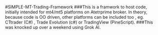 #SIMPLE-MT-Trading-Framework
###This is a framwork to host code, initially intended for mt4/mt5 platforms on Atetrprime broker. In theory, because code is OO driven,  other platforms can be included too , eg. CTtrader (C#) , Trade Evolution (c#) or TradingView (PineScript).
###This was knocked up over a weekend using Grok AI.
